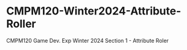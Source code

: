 # CMPM120-Winter2024-Attribute-Roller
CMPM120 Game Dev. Exp Winter 2024 
Section 1 - Attribute Roler
